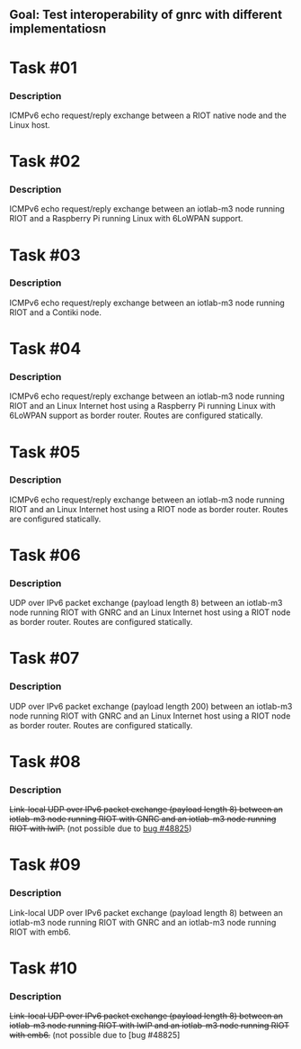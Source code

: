 ## Goal: Test interoperability of gnrc with different implementatiosn

Task #01
========
### Description

ICMPv6 echo request/reply exchange between a RIOT native node and the Linux
host.

Task #02
========
### Description

ICMPv6 echo request/reply exchange between an iotlab-m3 node running RIOT and
a Raspberry Pi running Linux with 6LoWPAN support.

Task #03
========
### Description

ICMPv6 echo request/reply exchange between an iotlab-m3 node running RIOT and
a Contiki node.


Task #04
========
### Description

ICMPv6 echo request/reply exchange between an iotlab-m3 node running RIOT and
an Linux Internet host using a Raspberry Pi running Linux with 6LoWPAN support
as border router. Routes are configured statically.

Task #05
========
### Description

ICMPv6 echo request/reply exchange between an iotlab-m3 node running RIOT and
an Linux Internet host using a RIOT node  as border router. Routes are
configured statically.

Task #06
========
### Description

UDP over IPv6 packet exchange (payload length 8) between an iotlab-m3 node running
RIOT with GNRC and an Linux Internet host using a RIOT node as border router.
Routes are configured statically.

Task #07
========
### Description

UDP over IPv6 packet exchange (payload length 200) between an iotlab-m3 node
running RIOT with GNRC and an Linux Internet host using a RIOT node as border
router. Routes are configured statically.

Task #08
========
### Description

~~Link-local UDP over IPv6 packet exchange (payload length 8) between an iotlab-m3
node running RIOT with GNRC and an iotlab-m3 node running RIOT with lwIP.~~ (not possible due to [bug #48825](http://savannah.nongnu.org/bugs/?48825))

Task #09
========
### Description

Link-local UDP over IPv6 packet exchange (payload length 8) between an iotlab-m3
node running RIOT with GNRC and an iotlab-m3 node running RIOT with emb6.


Task #10
========
### Description

~~Link-local UDP over IPv6 packet exchange (payload length 8) between an iotlab-m3
node running RIOT with lwIP and an iotlab-m3 node running RIOT with emb6.~~ (not possible due to [bug #48825]
